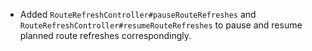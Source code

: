 - Added `RouteRefreshController#pauseRouteRefreshes` and `RouteRefreshController#resumeRouteRefreshes` to pause and resume planned route refreshes correspondingly.